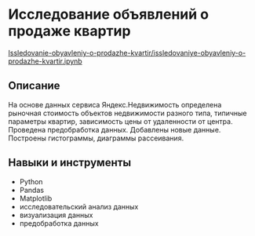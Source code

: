 # Исследование объявлений о продаже квартир

[Issledovanie-obyavleniy-o-prodazhe-kvartir/issledovaniye-obyavleniy-o-prodazhe-kvartir.ipynb](Issledovanie-obyavleniy-o-prodazhe-kvartir/issledovaniye-obyavleniy-o-prodazhe-kvartir.ipynb)
## Описание
На основе данных сервиса Яндекс.Недвижимость определена рыночная стоимость объектов недвижимости разного типа, типичные параметры квартир, зависимость цены от удаленности от центра. Проведена предобработка данных. Добавлены новые данные. Построены гистограммы, диаграммы рассеивания.

## Навыки и инструменты
- Python
- Pandas
- Matplotlib
- исследовательский анализ данных
- визуализация данных
- предобработка данных
